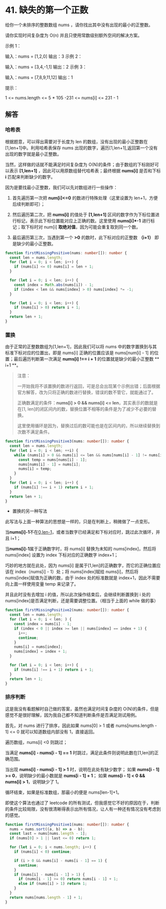 # 41. 缺失的第一个正数

给你一个未排序的整数数组 nums ，请你找出其中没有出现的最小的正整数。

请你实现时间复杂度为 O(n) 并且只使用常数级别额外空间的解决方案。

示例 1：

输入：nums = [1,2,0]
输出：3
示例 2：

输入：nums = [3,4,-1,1]
输出：2
示例 3：

输入：nums = [7,8,9,11,12]
输出：1

提示：

1 <= nums.length <= 5 \* 105
-231 <= nums[i] <= 231 - 1

## 解答

### 哈希表

根据题意，可以得出需要对于长度为 len 的数组，没有出现的最小正整数在[1,len+1]中。利用哈希表保存 nums 出现的数字，遍历[1,len+1],返回第一个没有出现的数字就是最小正整数。

当然，这样做的话就不能满足时间复杂度为 O(N)的条件；由于数组的下标刚好可以表示 **[1,len+1]** ，因此可以用原数组替代哈希表；最终根据 **nums[i]** 是否和下标 **i** 匹配来判断缺少的数字。

因为是要找最小正整数，我们可以先对数组进行一些操作：

1. 首先遍历第一次把 **num[i]<=0** 的数进行特殊处理（这里设置为 len+1，方便后续判断即可）；

2. 然后遍历第二次，把 **nums[i]** 的值处于 **[1,len+1]** 区间的数字作为下标位置进行标记，表示此下标位置能对应上正确的数。这里使用 **nums[i]\*-1** 进行标记；取下标时对 num[i] **取绝对值**，因为可能会重复取到同一个数。

3. 最后遍历第三次，当遇到第一个 **>0** 的数时，此下标对应的正整数 **（i+1）** 即是缺少的最小正整数。

```ts
function firstMissingPositive(nums: number[]): number {
  const len = nums.length;
  for (let i = 0; i < len; i++) {
    if (nums[i] <= 0) nums[i] = len + 1;
  }

  for (let i = 0; i < len; i++) {
    const index = Math.abs(nums[i]) - 1;
    if (index < len && nums[index] > 0) nums[index] *= -1;
  }

  for (let i = 0; i < len; i++) {
    if (nums[i] > 0) return i + 1;
  }
  return len + 1;
}
```

### 置换

由于正常的正整数数组为[1,len+1]，因此我们可以将 nums 中的数字置换到与其标准下标对应的位置出，即是 nums[i] 正确的位置应该是 nums[num[i] - 1] 的位置；最后遍历判断第一次满足 **nums[i] !== i + 1** 的位置就是缺少的最小正整数 ** i+1 **。

> 注意：
>
> 一开始我将不该置换的数进行返回，可是总会出现某个示例出错；后面根据官方解答，改为只将正确的数进行替换，错误的数不管它，就能通过了。
>
> 正确数满足的条件：**nums[i] > 0 && nums[i] <= len**，其实表示的数就是在[1, len]的闭区间内的数，替换位置不相等的条件是为了减少不必要的替换。
>
> 这里使用循环是因为，替换过后的数可能也是在区间内的，所以继续替换到次数不满足条件。

```ts
function firstMissingPositive3(nums: number[]): number {
  const len = nums.length;
  for (let i = 0; i < len; ++i) {
    while (nums[i] > 0 && nums[i] <= len && nums[nums[i] - 1] != nums[i]) {
      const temp = nums[nums[i] - 1];
      nums[nums[i] - 1] = nums[i];
      nums[i] = temp;
    }
  }
  for (let i = 0; i < len; i++) {
    if (nums[i] !== i + 1) return i + 1;
  }
  return len + 1;
}
```

- 置换的另一种写法

此写法与上面一种算法的思想是一样的，只是在判断上，稍微做了一点变形。

当**nums[i]-1**不在[0,len-1](和上面nums[i]在[1,len]一个道理)，或者当数字已经满足和下标对应时，跳过此次循环，并且 i+1；

当**nums[i]-1**属于正确数字时，将 nums[i] 替换为未知的 nums[index]，然后将 nums[index] 设置为 index 下标对应的正确数字 index+1；

巧妙的地方就在此处，因为 nums[i] 是属于[1,len]的正确数字，而它的正确位置应该在 index（nums[i] - 1）处；将 nums[index]赋给 nums[i]，然后将 nums[index]赋值为正确的数，由于 index 处的标准数就是 index+1，因此不需要向上面一样使用变量 temp 来记录了。

并且此时没有去增加 i 的值，所以此次操作结束后，会继续判断置换到 i 处的 nums[index]是否满足判断，还是需要调整位置。（相当于上面的 while 做的事）

```ts
function firstMissingPositive2(nums: number[]): number {
  const len = nums.length;
  for (let i = 0; i < len; ) {
    const index = nums[i] - 1;
    if (index < 0 || index >= len || nums[index] == index + 1) {
      i++;
      continue;
    }
    nums[i] = nums[index];
    nums[index] = index + 1;
  }

  for (let i = 0; i < len; i++) {
    if (nums[i] !== i + 1) return i + 1;
  }
  return len + 1;
}
```

### 排序判断

这是我没有看题解时自己做的答案，虽然也满足时间复杂度的 O(N)的条件，但是感觉不是很好理解，因为我自己都不知道判断条件是否满足测试用例。

首先，对 nums 进行了排序，因此如果 nums[0] > 1 或者 nums[nums.length - 1] <= 0 就可以知道数组内部没有 1，直接返回。

遍历数组，nums[i] <0 则跳过；

当满足 **nums[i] - nums[i - 1] == 1** 时跳过，满足此条件则说明此数在[1,len]的正确范围。

当出现 **nums[i] - nums[i - 1] > 1** 时，说明在此处有缺少数字；
如果 **nums[i - 1] >= 0**，说明缺少的最小数就是 **nums[i - 1] + 1**；
如果 **nums[i - 1] < 0 && nums[i] > 1**，说明缺少了 1。

循环结束，如果是标准数组，那最小的便是 nums[len-1]+1。

即使这个算法也通过了 leetcode 的所有测试，但我感觉它不好的原因在于，判断的条件比较局限，没有很清晰得表示出所有情况，让人有一种还有情况没有考虑到的感觉。

```ts
function firstMissingPositive1(nums: number[]): number {
  nums = nums.sort((a, b) => a - b);
  const last = nums[nums.length - 1];
  if (nums[0] > 1 || last <= 0) return 1;

  for (let i = 0; i < nums.length; i++) {
    if (nums[i] < 0) continue;

    if (i > 0 && nums[i] - nums[i - 1] == 1) {
      continue;
    }
    if (nums[i] - nums[i - 1] > 1) {
      if (nums[i - 1] >= 0) return nums[i - 1] + 1;
      else if (nums[i] > 1) return 1;
    }
  }
  return nums[nums.length - 1] + 1;
}
```
